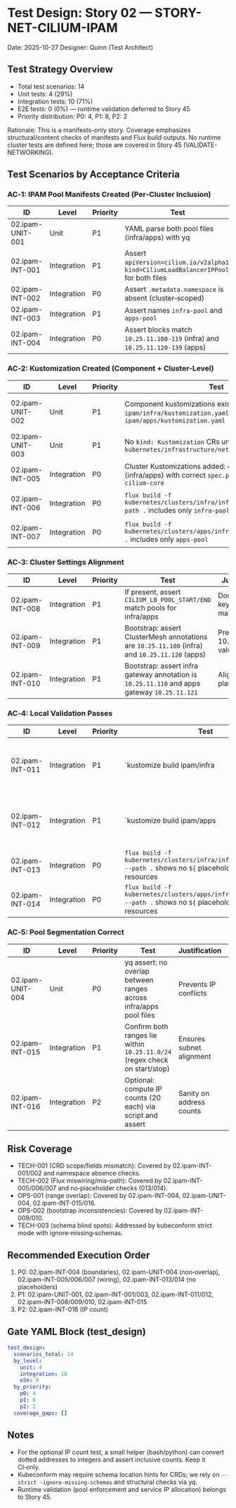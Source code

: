 # Test Design: Story 02 — STORY-NET-CILIUM-IPAM

Date: 2025-10-27
Designer: Quinn (Test Architect)

## Test Strategy Overview

- Total test scenarios: 14
- Unit tests: 4 (29%)
- Integration tests: 10 (71%)
- E2E tests: 0 (0%) — runtime validation deferred to Story 45
- Priority distribution: P0: 4, P1: 8, P2: 2

Rationale: This is a manifests-only story. Coverage emphasizes structural/content checks of manifests and Flux build outputs. No runtime cluster tests are defined here; those are covered in Story 45 (VALIDATE-NETWORKING).

## Test Scenarios by Acceptance Criteria

### AC‑1: IPAM Pool Manifests Created (Per‑Cluster Inclusion)

| ID                      | Level       | Priority | Test                                                                                         | Justification                                  | Mitigates   |
|-------------------------|-------------|----------|----------------------------------------------------------------------------------------------|-----------------------------------------------|-------------|
| 02.ipam-UNIT-001        | Unit        | P1       | YAML parse both pool files (infra/apps) with yq                                               | Basic syntax correctness                       | TECH-001    |
| 02.ipam-INT-001         | Integration | P1       | Assert `apiVersion=cilium.io/v2alpha1`, `kind=CiliumLoadBalancerIPPool` for both files       | Correct CR kind/version                        | TECH-001    |
| 02.ipam-INT-002         | Integration | P0       | Assert `.metadata.namespace` is absent (cluster‑scoped)                                       | Prevent scope errors                           | TECH-001    |
| 02.ipam-INT-003         | Integration | P1       | Assert names `infra-pool` and `apps-pool`                                                    | Naming per story                               |             |
| 02.ipam-INT-004         | Integration | P0       | Assert blocks match `10.25.11.100-119` (infra) and `10.25.11.120-139` (apps)                 | Enforces pool boundaries                        | OPS-001     |

### AC‑2: Kustomization Created (Component + Cluster‑Level)

| ID                      | Level       | Priority | Test                                                                                                               | Justification                                     | Mitigates |
|-------------------------|-------------|----------|--------------------------------------------------------------------------------------------------------------------|---------------------------------------------------|-----------|
| 02.ipam-UNIT-002        | Unit        | P1       | Component kustomizations exist: `ipam/infra/kustomization.yaml`, `ipam/apps/kustomization.yaml`                    | Ensures component build roots exist               | TECH-002  |
| 02.ipam-UNIT-003        | Unit        | P1       | No `kind: Kustomization` CRs under `kubernetes/infrastructure/networking/cilium/ipam/**`                           | CRs belong at cluster level                       | TECH-002  |
| 02.ipam-INT-005         | Integration | P0       | Cluster Kustomizations added: `cilium-ipam` (infra/apps) with correct `spec.path` and `dependsOn: cilium-core`     | Correct wiring and ordering                       | TECH-002  |
| 02.ipam-INT-006         | Integration | P0       | `flux build -f kubernetes/clusters/infra/infrastructure.yaml --path .` includes only `infra-pool` (not apps-pool) | Validates per‑cluster inclusion                   | TECH-002  |
| 02.ipam-INT-007         | Integration | P0       | `flux build -f kubernetes/clusters/apps/infrastructure.yaml --path .` includes only `apps-pool`                    | Validates per‑cluster inclusion                   | TECH-002  |

### AC‑3: Cluster Settings Alignment

| ID                      | Level       | Priority | Test                                                                                                      | Justification                             | Mitigates |
|-------------------------|-------------|----------|-----------------------------------------------------------------------------------------------------------|-------------------------------------------|-----------|
| 02.ipam-INT-008         | Integration | P1       | If present, assert `CILIUM_LB_POOL_START/END` match pools for infra/apps                                   | Documentation keys align with manifests  | OPS-002   |
| 02.ipam-INT-009         | Integration | P1       | Bootstrap: assert ClusterMesh annotations are `10.25.11.100` (infra) and `10.25.11.120` (apps)            | Prevents stale 10.25.12.x values         | OPS-002   |
| 02.ipam-INT-010         | Integration | P1       | Bootstrap: assert infra gateway annotation is `10.25.11.110` and apps gateway `10.25.11.121`               | Aligns with IP plan                       | OPS-002   |

### AC‑4: Local Validation Passes

| ID                      | Level       | Priority | Test                                                                                                                             | Justification                          | Mitigates |
|-------------------------|-------------|----------|----------------------------------------------------------------------------------------------------------------------------------|----------------------------------------|-----------|
| 02.ipam-INT-011         | Integration | P1       | `kustomize build ipam/infra | kubeconform --strict -ignore-missing-schemas` passes                                           | Schema/syntax conformance              | TECH-003  |
| 02.ipam-INT-012         | Integration | P1       | `kustomize build ipam/apps | kubeconform --strict -ignore-missing-schemas` passes                                            | Schema/syntax conformance              | TECH-003  |
| 02.ipam-INT-013         | Integration | P0       | `flux build -f kubernetes/clusters/infra/infrastructure.yaml --path .` shows no `${` placeholders for IPAM resources           | Confirms substitutions resolved        | TECH-002  |
| 02.ipam-INT-014         | Integration | P0       | `flux build -f kubernetes/clusters/apps/infrastructure.yaml --path .` shows no `${` placeholders for IPAM resources            | Confirms substitutions resolved        | TECH-002  |

### AC‑5: Pool Segmentation Correct

| ID                      | Level       | Priority | Test                                                                                                         | Justification                         | Mitigates |
|-------------------------|-------------|----------|--------------------------------------------------------------------------------------------------------------|---------------------------------------|-----------|
| 02.ipam-UNIT-004        | Unit        | P0       | yq assert: no overlap between ranges across infra/apps pool files                                            | Prevents IP conflicts                 | OPS-001   |
| 02.ipam-INT-015         | Integration | P1       | Confirm both ranges lie within `10.25.11.0/24` (regex check on start/stop)                                   | Ensures subnet alignment               | OPS-001   |
| 02.ipam-INT-016         | Integration | P2       | Optional: compute IP counts (20 each) via script and assert                                                  | Sanity on address counts              | OPS-001   |

## Risk Coverage

- TECH-001 (CRD scope/fields mismatch): Covered by 02.ipam-INT-001/002 and namespace absence checks.
- TECH-002 (Flux miswiring/mis-path): Covered by 02.ipam-INT-005/006/007 and no‑placeholder checks (013/014).
- OPS-001 (range overlap): Covered by 02.ipam-INT-004, 02.ipam-UNIT-004, 02.ipam-INT-015/016.
- OPS-002 (bootstrap inconsistencies): Covered by 02.ipam-INT-009/010.
- TECH-003 (schema blind spots): Addressed by kubeconform strict mode with ignore‑missing‑schemas.

## Recommended Execution Order

1. P0: 02.ipam-INT-004 (boundaries), 02.ipam-UNIT-004 (non‑overlap), 02.ipam-INT-005/006/007 (wiring), 02.ipam-INT-013/014 (no placeholders)
2. P1: 02.ipam-UNIT-001, 02.ipam-INT-001/003, 02.ipam-INT-011/012, 02.ipam-INT-008/009/010, 02.ipam-INT-015
3. P2: 02.ipam-INT-016 (IP count)

## Gate YAML Block (test_design)

```yaml
test_design:
  scenarios_total: 14
  by_level:
    unit: 4
    integration: 10
    e2e: 0
  by_priority:
    p0: 4
    p1: 8
    p2: 2
  coverage_gaps: []
```

## Notes

- For the optional IP count test, a small helper (bash/python) can convert dotted addresses to integers and assert inclusive counts. Keep it CI‑only.
- Kubeconform may require schema location hints for CRDs; we rely on `--strict -ignore-missing-schemas` and structural checks via yq.
- Runtime validation (pool enforcement and service IP allocation) belongs to Story 45.

